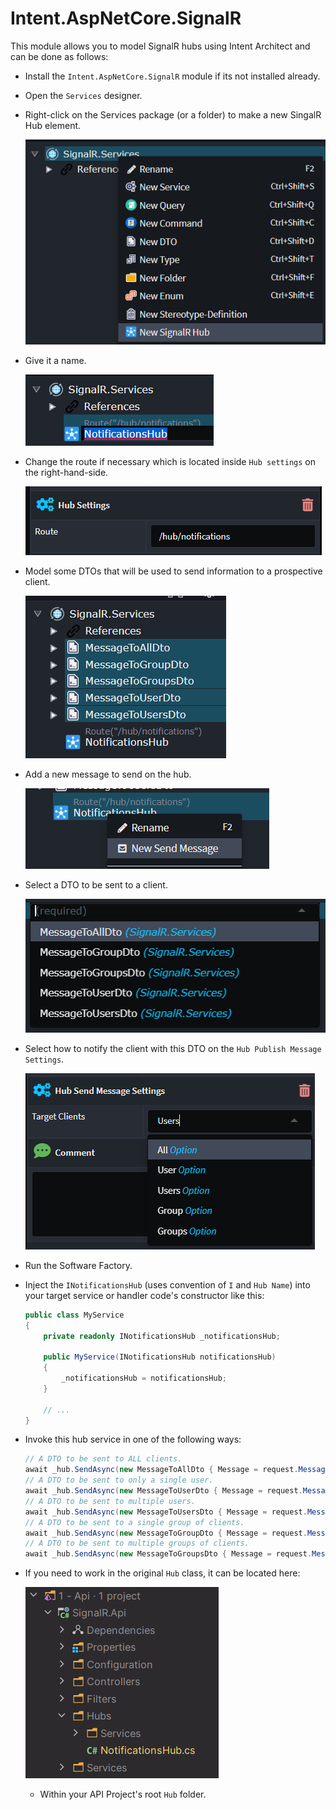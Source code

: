# Intent.AspNetCore.SignalR

This module allows you to model SignalR hubs using Intent Architect and can be done as follows:

* Install the `Intent.AspNetCore.SignalR` module if its not installed already.
* Open the `Services` designer.
* Right-click on the Services package (or a folder) to make a new SingalR Hub element.

  ![Create New Hub](images/create-new-hub.png)
* Give it a name.

  ![Naming New Hub](images/naming-new-hub.png)
* Change the route if necessary which is located inside `Hub settings` on the right-hand-side.

  ![Change Route](images/hub-settings-route.png)
* Model some DTOs that will be used to send information to a prospective client.

  ![New DTOs for Hub](images/new-dtos-hub.png)
* Add a new message to send on the hub.

  ![New Message to Send](images/new-message-to-send.png)
* Select a DTO to be sent to a client.

  ![Select DTO to Send](images/select-dto-to-send.png)
* Select how to notify the client with this DTO on the `Hub Publish Message Settings`.

  ![Notify Client Settings](images/notify-client-settings.png)
* Run the Software Factory.
* Inject the `INotificationsHub` (uses convention of `I` and `Hub Name`) into your target service or handler code's constructor like this:
  ``` c#
  public class MyService
  {
      private readonly INotificationsHub _notificationsHub;

      public MyService(INotificationsHub notificationsHub)
      {
          _notificationsHub = notificationsHub;
      }
      
      // ...
  }
  ```
* Invoke this hub service in one of the following ways:
  ``` c#
  // A DTO to be sent to ALL clients.
  await _hub.SendAsync(new MessageToAllDto { Message = request.Message });
  // A DTO to be sent to only a single user.
  await _hub.SendAsync(new MessageToUserDto { Message = request.Message }, SomeUserId);
  // A DTO to be sent to multiple users.
  await _hub.SendAsync(new MessageToUsersDto { Message = request.Message }, new[] { UserId1, UserId2 /*, ... */ });
  // A DTO to be sent to a single group of clients.
  await _hub.SendAsync(new MessageToGroupDto { Message = request.Message }, SomeGroupName);
  // A DTO to be sent to multiple groups of clients.
  await _hub.SendAsync(new MessageToGroupsDto { Message = request.Message }, new[] { GroupName1, GroupName2 /*, ... */ });
  ```
* If you need to work in the original `Hub` class, it can be located here:

  ![Original SignalR Hub Class Location](images/signalr-hub-class-location.png)
  * Within your API Project's root `Hub` folder.